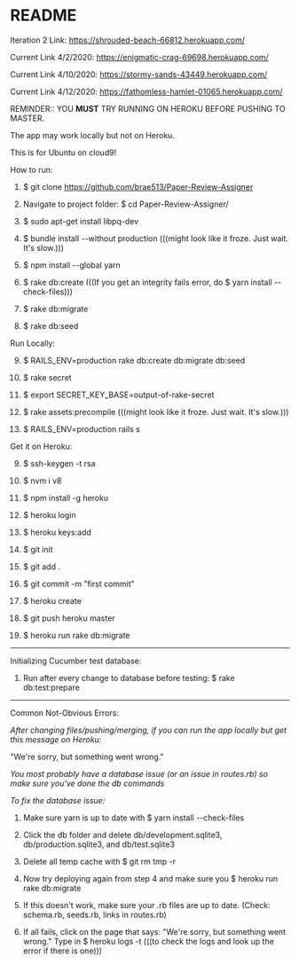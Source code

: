 # README

Iteration 2 Link: https://shrouded-beach-66812.herokuapp.com/

Current Link 4/2/2020: https://enigmatic-crag-69698.herokuapp.com/

Current Link 4/10/2020: https://stormy-sands-43449.herokuapp.com/

Current Link 4/12/2020: https://fathomless-hamlet-01065.herokuapp.com/

REMINDER:: YOU **MUST** TRY RUNNING ON HEROKU BEFORE PUSHING TO MASTER.

The app may work locally but not on Heroku. 

This is for Ubuntu on cloud9!

How to run:

1. $ git clone https://github.com/brae513/Paper-Review-Assigner

2. Navigate to project folder: $ cd Paper-Review-Assigner/

3. $ sudo apt-get install libpq-dev

4. $ bundle install --without production (((might look like it froze. Just wait. It's slow.)))

5. $ npm install --global yarn

6. $ rake db:create (((If you get an integrity fails error, do $ yarn install --check-files)))

7. $ rake db:migrate

8. $ rake db:seed


Run Locally:

9. $ RAILS_ENV=production rake db:create db:migrate db:seed

10. $ rake secret

11. $ export SECRET_KEY_BASE=output-of-rake-secret

12. $ rake assets:precompile (((might look like it froze. Just wait. It's slow.)))

13. $ RAILS_ENV=production rails s

Get it on Heroku: 

9. $ ssh-keygen -t rsa

10. $ nvm i v8

11. $ npm install -g heroku

12. $ heroku login

13. $ heroku keys:add

14. $ git init

15. $ git add .

16. $ git commit -m "first commit"

17. $ heroku create

18. $ git push heroku master

19. $ heroku run rake db:migrate

-------------------------------------------------------------------

Initializing Cucumber test database:
1. Run after every change to database before testing:
   $ rake db:test:prepare
   
--------------------------------------------------------------------

Common Not-Obvious Errors:

*After changing files/pushing/merging, if you can run the app locally but get this message on Heroku:*

"We're sorry, but something went wrong."

*You most probably have a database issue (or an issue in routes.rb) so make sure you've done the db commands*

*To fix the database issue:*

1. Make sure yarn is up to date with $ yarn install --check-files

2. Click the db folder and delete db/development.sqlite3, db/production.sqlite3, and db/test.sqlite3

3. Delete all temp cache with $ git rm tmp -r

4. Now try deploying again from step 4 and make sure you $ heroku run rake db:migrate

5. If this doesn't work, make sure your .rb files are up to date. (Check: schema.rb, seeds.rb, links in routes.rb)

6. If all fails, click on the page that says: "We're sorry, but something went wrong."
   Type in $ heroku logs -t (((to check the logs and look up the error if there is one)))
